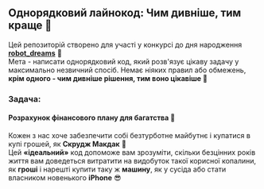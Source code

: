 ## Однорядковий лайнокод: Чим дивніше, тим краще 🤪
Цей репозиторій створено для участі у конкурсі до дня народження **[robot_dreams](https://robotdreams.cc/uk)** 🎉<br> 
Мета - написати однорядковий код, який розв'язує цікаву задачу у максимально незвичний спосіб. Немає ніяких правил або обмежень, **крім одного - чим дивніше рішення, тим воно цікавіше 🚀**
### Задача:
#### Розрахунок фінансового плану для багатства 🤑
Кожен з нас хоче забезпечити собі безтурботне майбутнє і купатися в купі грошей, як **Скрудж Макдак** 💸 <br>
Цей **«ідеальний»** код допоможе вам зрозуміти, скільки безцінних років життя вам доведеться витратити на видобуток такої корисної копалини, 
як **гроші** і нарешті купити таку ж **машину**, як у сусіда або стати власником новенького **iPhone** 😎